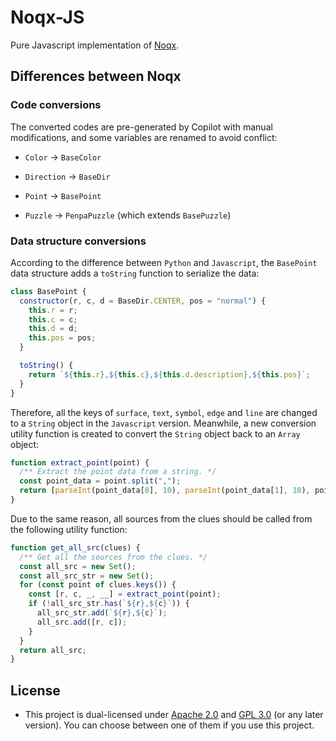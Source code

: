 # Noqx-JS

Pure Javascript implementation of [Noqx](https://github.com/T0nyX1ang/noqx).

## Differences between Noqx

### Code conversions

The converted codes are pre-generated by Copilot with manual modifications, and some variables are renamed to avoid conflict:

- `Color` -> `BaseColor`

- `Direction` -> `BaseDir`

- `Point` -> `BasePoint`

- `Puzzle` -> `PenpaPuzzle` (which extends `BasePuzzle`)

### Data structure conversions

According to the difference between `Python` and `Javascript`, the `BasePoint` data structure adds a `toString` function to serialize the data:

```js
class BasePoint {
  constructor(r, c, d = BaseDir.CENTER, pos = "normal") {
    this.r = r;
    this.c = c;
    this.d = d;
    this.pos = pos;
  }

  toString() {
    return `${this.r},${this.c},${this.d.description},${this.pos}`;
  }
}
```

Therefore, all the keys of `surface`, `text`, `symbol`, `edge` and `line` are changed to a `String` object in the `Javascript` version. Meanwhile, a new conversion utility function is created to convert the `String` object back to an `Array` object:

```js
function extract_point(point) {
  /** Extract the point data from a string. */
  const point_data = point.split(",");
  return [parseInt(point_data[0], 10), parseInt(point_data[1], 10), point_data[2], point_data[3]];
}
```

Due to the same reason, all sources from the clues should be called from the following utility function:

```js
function get_all_src(clues) {
  /** Get all the sources from the clues. */
  const all_src = new Set();
  const all_src_str = new Set();
  for (const point of clues.keys()) {
    const [r, c, _, __] = extract_point(point);
    if (!all_src_str.has(`${r},${c}`)) {
      all_src_str.add(`${r},${c}`);
      all_src.add([r, c]);
    }
  }
  return all_src;
}
```

## License

- This project is dual-licensed under [Apache 2.0](./LICENSE.APACHE) and [GPL 3.0](./LICENSE.GPL) (or any later version). You can choose between one of them if you use this project.
